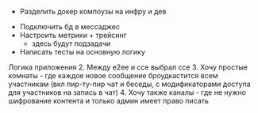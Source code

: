 + Разделить докер компоузы на инфру и дев 
- Подключить бд в мессаджес
- Настроить метрики + трейсинг
  - здесь будут подзадачи
- Написать тесты на основную логику


Логика приложения
2. Между е2ее и ссе выбрал ссе
3. Хочу простые комнаты - где каждое новое сообщение броудкастится всем участникам (вкл пир-ту-пир чат и беседы, с модификаторами доступа для участников на запись в чат)
4. Хочу также каналы - где не нужно шифрование контента и только админ имеет право писать

